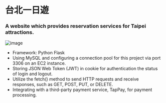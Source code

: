 # 台北一日遊
### A website which provides reservation services for Taipei attractions.




![image](https://user-images.githubusercontent.com/43780809/224297064-4a45124f-013c-45d1-98cf-4d2648ddf320.png)

- Framework: Python Flask
- Using MySQL and configuring a connection pool for this project via port 3306 on an EC2 instance.
- Storing JSON Web Token (JWT) in cookie for authentication the status of login and logout.
- Utilize the fetch() method to send HTTP requests and receive responses, such as GET, POST, PUT, or DELETE. 
- Integrating with a third-party payment service, TapPay, for payment processing.
